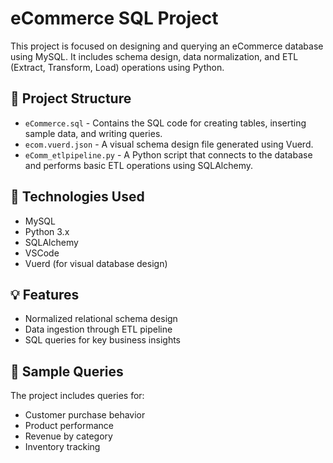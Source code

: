 # eCommerce SQL Project

This project is focused on designing and querying an eCommerce database using MySQL. It includes schema design, data normalization, and ETL (Extract, Transform, Load) operations using Python.

## 📁 Project Structure

- `eCommerce.sql` - Contains the SQL code for creating tables, inserting sample data, and writing queries.
- `ecom.vuerd.json` - A visual schema design file generated using Vuerd.
- `eComm_etlpipeline.py` - A Python script that connects to the database and performs basic ETL operations using SQLAlchemy.

## 🔧 Technologies Used

- MySQL
- Python 3.x
- SQLAlchemy
- VSCode
- Vuerd (for visual database design)

## 💡 Features

- Normalized relational schema design
- Data ingestion through ETL pipeline
- SQL queries for key business insights


## 🧪 Sample Queries

The project includes queries for:
- Customer purchase behavior
- Product performance
- Revenue by category
- Inventory tracking


